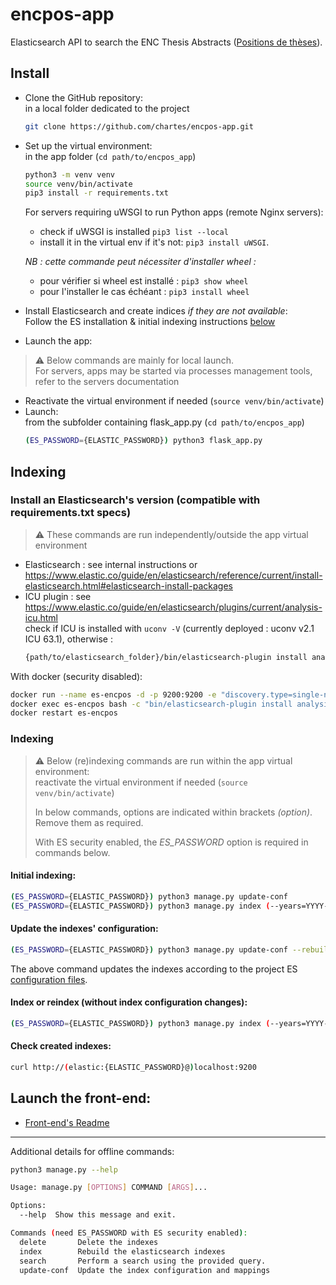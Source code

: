# encpos-app
Elasticsearch API to search the ENC Thesis Abstracts ([Positions de thèses](https://theses.chartes.psl.eu/)).

## Install

- Clone the GitHub repository:  
in a local folder dedicated to the project
  ```bash
  git clone https://github.com/chartes/encpos-app.git
  ```

- Set up the virtual environment:  
in the app folder (`cd path/to/encpos_app`)
  ```bash
  python3 -m venv venv
  source venv/bin/activate
  pip3 install -r requirements.txt
  ```
  For servers requiring uWSGI to run Python apps (remote Nginx servers):
  - check if uWSGI is installed `pip3 list --local`
  - install it in the virtual env if it's not: `pip3 install uWSGI`.

  *NB : cette commande peut nécessiter d'installer wheel :*  
  - pour vérifier si wheel est installé : `pip3 show wheel`  
  - pour l'installer le cas échéant : `pip3 install wheel`


- Install Elasticsearch and create indices _if they are not available_:  
Follow the ES installation & initial indexing instructions [below](#indexing)  


- Launch the app:
> :warning: Below commands are mainly for local launch.  
> For servers, apps may be started via processes management tools, refer to the servers documentation
  - Reactivate the virtual environment if needed (`source venv/bin/activate`)
  - Launch:  
  from the subfolder containing flask_app.py (`cd path/to/encpos_app`)
    ```bash
    (ES_PASSWORD={ELASTIC_PASSWORD}) python3 flask_app.py
    ```

## Indexing

### Install an Elasticsearch's version (compatible with requirements.txt specs)
> :warning: These commands are run independently/outside the app virtual environment
- Elasticsearch : see internal instructions or https://www.elastic.co/guide/en/elasticsearch/reference/current/install-elasticsearch.html#elasticsearch-install-packages   
- ICU plugin : see https://www.elastic.co/guide/en/elasticsearch/plugins/current/analysis-icu.html  
check if ICU is installed with `uconv -V` (currently deployed : uconv v2.1  ICU 63.1), otherwise : 
  ```bash
  {path/to/elasticsearch_folder}/bin/elasticsearch-plugin install analysis-icu
  ```

With docker (security disabled):
```bash
docker run --name es-encpos -d -p 9200:9200 -e "discovery.type=single-node" -e "xpack.security.enabled=false" -e "xpack.security.http.ssl.enabled=false" elasticsearch:8.12.1
docker exec es-encpos bash -c "bin/elasticsearch-plugin install analysis-icu"
docker restart es-encpos
```

### Indexing
> :warning: Below (re)indexing commands are run within the app virtual environment:  
> reactivate the virtual environment if needed (`source venv/bin/activate`)  
> 
> In below commands, options are indicated within brackets <em>(option)</em>. Remove them as required.
> 
> With ES security enabled, the <em>ES_PASSWORD</em> option is required in commands below.

#### Initial indexing: 
```bash
(ES_PASSWORD={ELASTIC_PASSWORD}) python3 manage.py update-conf
(ES_PASSWORD={ELASTIC_PASSWORD}) python3 manage.py index (--years=YYYY-YYYY)
```

#### Update the indexes' configuration:
```bash
(ES_PASSWORD={ELASTIC_PASSWORD}) python3 manage.py update-conf --rebuild
```
The above command updates the indexes according to the project ES [configuration files](./elasticsearch/).  

#### Index or reindex (without index configuration changes):
```bash
(ES_PASSWORD={ELASTIC_PASSWORD}) python3 manage.py index (--years=YYYY-YYYY)
```

#### Check created indexes:
```bash
curl http://(elastic:{ELASTIC_PASSWORD}@)localhost:9200
```

## Launch the front-end:
- [Front-end's Readme](https://github.com/chartes/encpos-vue)

---
Additional details for offline commands:

```bash
python3 manage.py --help

Usage: manage.py [OPTIONS] COMMAND [ARGS]...

Options:
  --help  Show this message and exit.

Commands (need ES_PASSWORD with ES security enabled):
  delete       Delete the indexes
  index        Rebuild the elasticsearch indexes
  search       Perform a search using the provided query.
  update-conf  Update the index configuration and mappings

```
